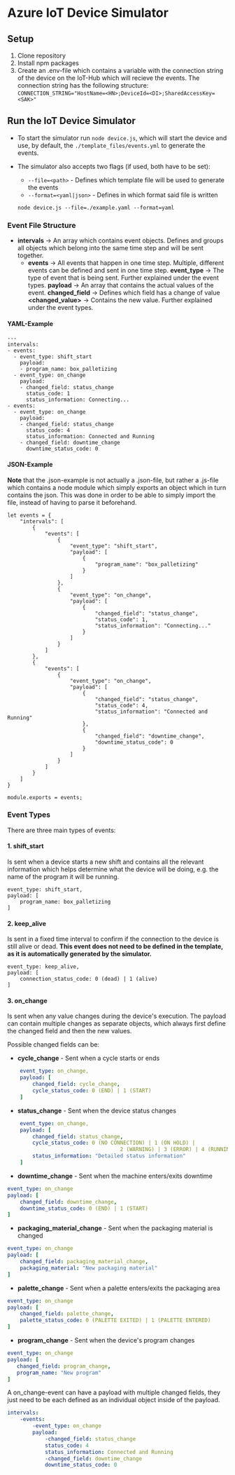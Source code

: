 # Azure IoT Device Simulator
## Setup
1. Clone repository
2. Install npm packages 
3. Create an .env-file which contains a variable with the connection string of the device on the IoT-Hub which will recieve the events. The connection string has the following structure:
`CONNECTION_STRING="HostName=<HN>;DeviceId=<DI>;SharedAccessKey=<SAK>"`

## Run the IoT Device Simulator
- To start the simulator run `node device.js`, which will start the device and use, by default, the `./template_files/events.yml` to generate the events. 

- The simulator also accepts two flags (if used, both have to be set):
	- `--file=<path>` - Defines which template file will be used to generate the events
	- `--format=<yaml|json>` - Defines in which format said file is written

	`node device.js --file=./example.yaml --format=yaml`

### Event File Structure

- **intervals** -> An array which contains event objects. Defines and groups all objects which belong into the same time step and will be sent together. 
	- **events** -> All events that happen in one time step. Multiple, different events can be defined and sent in one time step.
		**event_type** -> The type of event that is being sent. Further explained under the event types.
		**payload** -> An array that contains the actual values of the event.
			**changed_field** -> Defines which field has a change of value
			**<changed_value>** -> Contains the new value. Further explained under the event types.
			
####  YAML-Example
    ---
    intervals:
    - events:
      - event_type: shift_start
        payload:
        - program_name: box_palletizing
      - event_type: on_change
        payload:
        - changed_field: status_change
          status_code: 1
          status_information: Connecting...
    - events:
      - event_type: on_change
        payload:
        - changed_field: status_change
          status_code: 4
          status_information: Connected and Running
        - changed_field: downtime_change
          downtime_status_code: 0
#### JSON-Example
**Note** that the .json-example is not actually a .json-file, but rather a .js-file which contains a node module which simply exports an object which in turn contains the json. This was done in order to be able to simply import the file, instead of having to parse it beforehand. 

    let events = {
        "intervals": [
            {
                "events": [
                    {
                        "event_type": "shift_start",
                        "payload": [
                            {
                                "program_name": "box_palletizing"
                            }
                        ]
                    },
                    {
                        "event_type": "on_change",
                        "payload": [
                            {
                                "changed_field": "status_change",
                                "status_code": 1,
                                "status_information": "Connecting..."
                            }
                        ]
                    }
                ]
            },
            {
                "events": [
                    {
                        "event_type": "on_change",
                        "payload": [
                            {
                                "changed_field": "status_change",
                                "status_code": 4,
                                "status_information": "Connected and Running"
                            },
                            {
                                "changed_field": "downtime_change",
                                "downtime_status_code": 0
                            }
                        ]
                    }
                ]
            }
        ]
    }
    
    module.exports = events;

### Event Types
There are three main types of events:
#### 1. shift_start
Is sent when a device starts a new shift and contains all the relevant information which helps determine what the device will be doing, e.g. the name of the program it will be running.

    event_type: shift_start,
    payload: [
		program_name: box_palletizing
    ]
#### 2. keep_alive
Is sent in a fixed time interval to confirm if the connection to the device is still alive or dead. **This event does not need to be defined in the template, as it is automatically generated by the simulator.** 

    event_type: keep_alive,
	payload: [
		connection_status_code: 0 (dead) | 1 (alive)
	]

#### 3. on_change
Is sent when any value changes during the device's execution. The payload can contain multiple changes as separate objects, which always first define the changed field and then the new values. 

Possible changed fields can be:
- **cycle_change** - Sent when a cycle starts or ends
```yaml
    event_type: on_change,
    payload: [
    	changed_field: cycle_change,
    	cycle_status_code: 0 (END) | 1 (START)
    ]
```
- **status_change** - Sent when the device status changes
```yaml
    event_type: on_change,
    payload: [
    	changed_field: status_change,
    	cycle_status_code: 0 (NO CONNECTION) | 1 (ON HOLD) | 
									2 (WARNING) | 3 (ERROR) | 4 (RUNNING),
		status_information: "Detailed status information"
    ]
```
- **downtime_change** - Sent when the machine enters/exits downtime
```yaml
event_type: on_change
payload: [
	changed_field: downtime_change,
	downtime_status_code: 0 (END) | 1 (START)
]
```
- **packaging_material_change** - Sent when the packaging material is changed
```yaml
event_type: on_change
payload: [
	changed_field: packaging_material_change,
	packaging_material: "New packaging material"
]
```
- **palette_change** - Sent when a palette enters/exits the packaging area
```yaml
event_type: on_change
payload: [
	changed_field: palette_change,
	palette_status_code: 0 (PALETTE EXITED) | 1 (PALETTE ENTERED)
]
```
- **program_change** - Sent when the device's program changes
 ```yaml
event_type: on_change
payload: [
	changed_field: program_change,
	program_name: "New program"
]
```

A on_change-event can have a payload with multiple changed fields, they just need to be each defined as an individual object inside of the payload. 

```yaml
intervals:
	-events:
		-event_type: on_change
		payload:
			-changed_field: status_change
			status_code: 4
			status_information: Connected and Running
			-changed_field: downtime_change
			downtime_status_code: 0
```